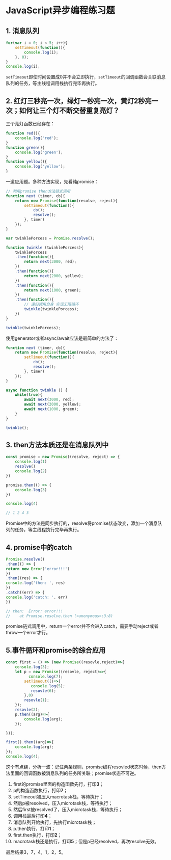 # JavaScript异步编程练习题

## 1. 消息队列

```javascript
for(var i = 0; i < 5; i++){
    setTimeout(function(){
        console.log(i);
    }, 0);
}
console.log(i);
```

`setTimeout`即使时间设置成0并不会立即执行，`setTimeout`的回调函数会关联消息队列的任务，等主线程调用栈执行完毕再执行。

## 2. 红灯三秒亮一次，绿灯一秒亮一次，黄灯2秒亮一次；如何让三个灯不断交替重复亮灯？

三个亮灯函数已经存在：

```javascript
function red(){
    console.log('red');
}
function green(){
    console.log('green');
}
function yellow(){
    console.log('yellow');
}
```

一道应用题。多种方法实现，先看纯promise：

```javascript
// 利用promise then方法链式调用 
function next (timer, cb){
    return new Promise(function(resolve, reject){
        setTimeout(function(){
            cb();
            resolve();
        }, timer)
    });
}

var twinklePorcess = Promise.resolve();

function twinkle (twinklePorcess){
    twinklePorcess
    .then(function(){
        return next(3000, red);
    })
    .then(function(){
        return next(2000, yellow);
    })
    .then(function(){
        return next(1000, green);
    })
    .then(function(){
        // 递归调用自身 实现无限循环
        twinkle(twinklePorcess);
    })
}

twinkle(twinklePorcess);
```

使用generator或者async/await应该是最简单的方法了：

```javascript
function next (timer, cb){
    return new Promise(function(resolve, reject){
        setTimeout(function(){
            cb();
            resolve();
        }, timer)
    });
}

async function twinkle () {
    while(true){
        await next(3000, red);
        await next(2000, yellow);
        await next(1000, green);
    }
}

twinkle();
```

## 3. then方法本质还是在消息队列中

```javascript
const promise = new Promise((resolve, reject) => {
	console.log(1)
	resolve()
	console.log(2)
})

promise.then(() => {
	console.log(3)
})

console.log(4)

// 1 2 4 3
```

Promise中的方法是同步执行的，resolve将promise状态改变，添加一个消息队列的任务，等主线程执行完毕再执行。

## 4. promise中的catch

```javascript
Promise.resolve()
.then(() => {
return new Error('error!!!')
})
.then((res) => {
console.log('then: ', res)
})
.catch((err) => {
console.log('catch: ', err)
})

// then:  Error: error!!!
//    at Promise.resolve.then (<anonymous>:3:8)
```

promise链式调用中，return一个error并不会进入catch，需要手动reject或者throw一个error才行。

## 5.事件循环和promise的综合应用

```javascript
const first = () => (new Promise((resovle,reject)=>{
    console.log(3);
    let p = new Promise((resovle, reject)=>{
		  console.log(7);
        setTimeout(()=>{
           console.log(5);
           resovle(6); 
        },0)
        resovle(1);
    }); 
    resovle(2);
    p.then((arg)=>{
        console.log(arg);
    });

}));

first().then((arg)=>{
    console.log(arg);
});
console.log(4);
```

这个有点绕，分析一波：记住两条规则，promise编程resovled状态时候，then方法里面的回调函数被消息队列的任务所关联；promise状态不可逆。

1. first的promise里面的构造函数先行，打印**3**；
2. p的构造函数执行，打印**7**；
3. setTimeout被压入macrotask栈，等待执行；
4. 然后p被resolved，压入microtask栈，等待执行；
5. 然后first被resolved了，压入microtask栈，等待执行；
6. 调用栈最后打印**4**；
7. 消息队列开始执行，先执行microtask栈；
8. p.then执行，打印**1**；
9. first.then执行，打印**2**；
10. macrotask栈还是执行，打印**5**；但是p已经resolved，再次resolve无效。

最后结果3，7，4，1，2，5。